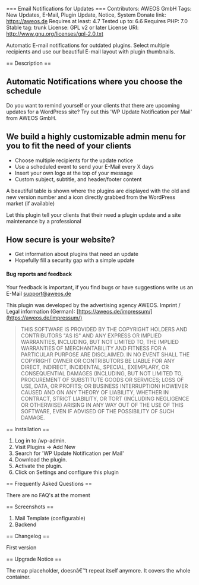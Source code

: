 === Email Notifications for Updates ===
Contributors: AWEOS GmbH
Tags: New Updates, E-Mail, Plugin Update, Notice, System
Donate link: https://aweos.de
Requires at least: 4.7
Tested up to: 6.6
Requires PHP: 7.0
Stable tag: trunk
License: GPL v2 or later
License URI: http://www.gnu.org/licenses/gpl-2.0.txt

Automatic E-mail notifications for outdated plugins. Select multiple recipients and use our beautiful E-mail layout with plugin thumbnails.

== Description ==

## Automatic Notifications where you choose the schedule

Do you want to remind yourself or your clients that there are upcoming updates for a WordPress site? Try out this 'WP Update Notification per Mail' from AWEOS GmbH.

## We build a highly customizable admin menu for you to fit the need of your clients

* Choose multiple recipients for the update notice
* Use a scheduled event to send your E-Mail every X days
* Insert your own logo at the top of your message
* Custom subject, subtitle, and header/footer content

A beautiful table is shown where the plugins are displayed with the old and new version number and a icon directly grabbed from the WordPress market (if available)

Let this plugin tell your clients that their need a plugin update and a site maintenance by a professional

## How secure is your website?

* Get information about plugins that need an update
* Hopefully fill a security gap with a simple update

#### Bug reports and feedback

Your feedback is important, if you find bugs or have suggestions write us an E-Mail support@aweos.de

This plugin was developed by the advertising agency AWEOS.
Imprint / Legal information (German): [https://aweos.de/impressum/](https://aweos.de/impressum/)

> THIS SOFTWARE IS PROVIDED BY THE COPYRIGHT HOLDERS AND CONTRIBUTORS "AS IS" AND ANY EXPRESS OR IMPLIED WARRANTIES, INCLUDING, BUT NOT LIMITED TO, THE IMPLIED WARRANTIES OF MERCHANTABILITY AND FITNESS FOR A PARTICULAR PURPOSE ARE DISCLAIMED. IN NO EVENT SHALL THE COPYRIGHT OWNER OR CONTRIBUTORS BE LIABLE FOR ANY DIRECT, INDIRECT, INCIDENTAL, SPECIAL, EXEMPLARY, OR CONSEQUENTIAL DAMAGES (INCLUDING, BUT NOT LIMITED TO, PROCUREMENT OF SUBSTITUTE GOODS OR SERVICES; LOSS OF USE, DATA, OR PROFITS; OR BUSINESS INTERRUPTION) HOWEVER CAUSED AND ON ANY THEORY OF LIABILITY, WHETHER IN CONTRACT, STRICT LIABILITY, OR TORT (INCLUDING NEGLIGENCE OR OTHERWISE) ARISING IN ANY WAY OUT OF THE USE OF THIS SOFTWARE, EVEN IF ADVISED OF THE POSSIBILITY OF SUCH DAMAGE.

== Installation ==

1. Log in to /wp-admin.
1. Visit Plugins -> Add New
1. Search for 'WP Update Notification per Mail'
1. Download the plugin.
1. Activate the plugin.
1. Click on Settings and configure this plugin

== Frequently Asked Questions ==

There are no FAQ's at the moment

== Screenshots ==

1. Mail Template (configurable)
1. Backend

== Changelog ==

First version

== Upgrade Notice ==

The map placeholder, doesnâ€™t repeat itself anymore. It covers the whole container.
